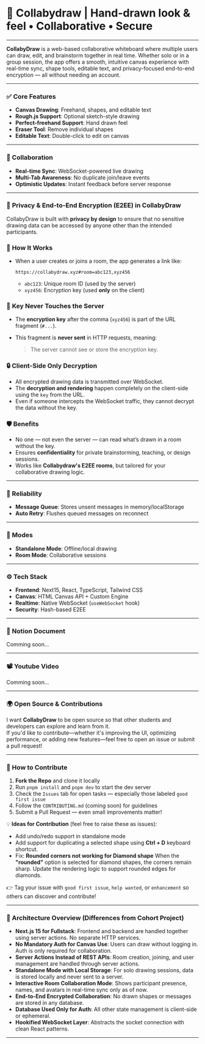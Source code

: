 # 🎨 Collabydraw | Hand-drawn look & feel • Collaborative • Secure

---

**CollabyDraw** is a web-based collaborative whiteboard where multiple users can draw, edit, and brainstorm together in real time. Whether solo or in a group session, the app offers a smooth, intuitive canvas experience with real-time sync, shape tools, editable text, and privacy-focused end-to-end encryption — all without needing an account.

---

### ✅ Core Features

- **Canvas Drawing**: Freehand, shapes, and editable text
- **Rough.js Support**: Optional sketch-style drawing
- **Perfect-freehand Support**: Hand drawn feel
- **Eraser Tool**: Remove individual shapes
- **Editable Text**: Double-click to edit on canvas

---

### 🔗 Collaboration

- **Real-time Sync**: WebSocket-powered live drawing
- **Multi-Tab Awareness**: No duplicate join/leave events
- **Optimistic Updates**: Instant feedback before server response

---

### 🔐 **Privacy & End-to-End Encryption (E2EE)** in CollabyDraw

CollabyDraw is built with **privacy by design** to ensure that no sensitive drawing data can be accessed by anyone other than the intended participants.

### 🔑 **How It Works**

- When a user creates or joins a room, the app generates a link like:
    
    ```
    https://collabydraw.xyz#room=abc123,xyz456
    ```
    
    - `abc123`: Unique room ID (used by the server)
    - `xyz456`: Encryption key (used **only** on the client)

### 🧠 **Key Never Touches the Server**

- The **encryption key** after the comma (`xyz456`) is part of the URL fragment (`#...`).
- This fragment is **never sent** in HTTP requests, meaning:
    
    > The server cannot see or store the encryption key.
    > 

### 🔒 **Client-Side Only Decryption**

- All encrypted drawing data is transmitted over WebSocket.
- The **decryption and rendering** happen completely on the client-side using the `key` from the URL.
- Even if someone intercepts the WebSocket traffic, they cannot decrypt the data without the key.

### 🛡️ **Benefits**

- No one — not even the server — can read what’s drawn in a room without the key.
- Ensures **confidentiality** for private brainstorming, teaching, or design sessions.
- Works like **Collabydraw's E2EE rooms**, but tailored for your collaborative drawing logic.

---

### 🧠 Reliability

- **Message Queue**: Stores unsent messages in memory/localStorage
- **Auto Retry**: Flushes queued messages on reconnect

---

### 🧭 Modes

- **Standalone Mode**: Offline/local drawing
- **Room Mode**: Collaborative sessions

---

### ⚙️ Tech Stack

- **Frontend**: Next15, React, TypeScript, Tailwind CSS
- **Canvas**: HTML Canvas API + Custom Engine
- **Realtime**: Native WebSocket (`useWebSocket` hook)
- **Security**: Hash-based E2EE

---

### 📄 Notion Document

Comming soon...

---

### 📽️ Youtube Video

Comming soon...

---

### 🌍 Open Source & Contributions

I want **CollabyDraw** to be open source so that other students and developers can explore and learn from it.  
If you'd like to contribute—whether it's improving the UI, optimizing performance, or adding new features—feel free to open an issue or submit a pull request!

---

### 🧠 How to Contribute

1. **Fork the Repo** and clone it locally
2. Run `pnpm install` and `pnpm dev` to start the dev server
3. Check the `Issues` tab for open tasks — especially those labeled `good first issue`
4. Follow the `CONTRIBUTING.md` (coming soon) for guidelines
5. Submit a Pull Request — even small improvements matter!

💡 **Ideas for Contribution** (feel free to raise these as issues):
- Add undo/redo support in standalone mode
- Add support for duplicating a selected shape using **Ctrl + D** keyboard shortcut.
- Fix: **Rounded corners not working for Diamond shape**
  When the **"rounded"** option is selected for diamond shapes, the corners remain sharp. Update the rendering logic to support rounded edges for diamonds.

👉 Tag your issue with `good first issue`, `help wanted`, or `enhancement` so others can discover and contribute!

---

### 📄 Architecture Overview (Differences from Cohort Project)

- **Next.js 15 for Fullstack**: Frontend and backend are handled together using server actions. No separate HTTP services.
- **No Mandatory Auth for Canvas Use**: Users can draw without logging in. Auth is only required for collaboration.
- **Server Actions Instead of REST APIs**: Room creation, joining, and user management are handled through server actions.
- **Standalone Mode with Local Storage**: For solo drawing sessions, data is stored locally and never sent to a server.
- **Interactive Room Collaboration Mode**: Shows participant presence, names, and avatars in real-time sync only as of now.
- **End-to-End Encrypted Collaboration**: No drawn shapes or messages are stored in any database.
- **Database Used Only for Auth**: All other state management is client-side or ephemeral.
- **Hookified WebSocket Layer**: Abstracts the socket connection with clean React patterns.

---